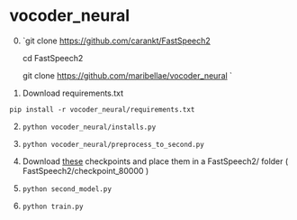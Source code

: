 # vocoder_neural

0) `git clone https://github.com/carankt/FastSpeech2

   cd FastSpeech2
   
   git clone https://github.com/maribellae/vocoder_neural `
   
1) Download requirements.txt 

`pip install -r vocoder_neural/requirements.txt`


2)  `python vocoder_neural/installs.py`

3)  `python vocoder_neural/preprocess_to_second.py`

4)   Download [these](https://drive.google.com/file/d/12jW1KivfEjv4YBs6gAZVdVWJ-muZv6CQ/view) checkpoints and place them in a FastSpeech2/ folder ( FastSpeech2/checkpoint_80000 )

5)  `python second_model.py`

6)  `python train.py`
